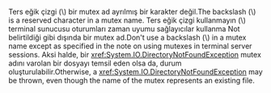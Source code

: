 <span data-ttu-id="34bc4-101">Ters eğik çizgi (\\) bir mutex ad ayrılmış bir karakter değil.</span><span class="sxs-lookup"><span data-stu-id="34bc4-101">The backslash (\\) is a reserved character in a mutex name.</span></span> <span data-ttu-id="34bc4-102">Ters eğik çizgi kullanmayın (\\) terminal sunucusu oturumları zaman uyumu sağlayıcılar kullanma Not belirtildiği gibi dışında bir mutex ad.</span><span class="sxs-lookup"><span data-stu-id="34bc4-102">Don't use a backslash (\\) in a mutex name except as specified in the note on using mutexes in terminal server sessions.</span></span> <span data-ttu-id="34bc4-103">Aksi halde, bir <xref:System.IO.DirectoryNotFoundException> mutex adını varolan bir dosyayı temsil eden olsa da, durum oluşturulabilir.</span><span class="sxs-lookup"><span data-stu-id="34bc4-103">Otherwise, a <xref:System.IO.DirectoryNotFoundException> may be thrown, even though the name of the mutex represents an existing file.</span></span>
